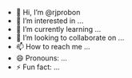 - 👋 Hi, I’m @rjprobon
- 👀 I’m interested in ...
- 🌱 I’m currently learning ...
- 💞️ I’m looking to collaborate on ...
- 📫 How to reach me ...
- 😄 Pronouns: ...
- ⚡ Fun fact: ...

<!---
rjprobon/rjprobon is a ✨ special ✨ repository because its `README.md` (this file) appears on your GitHub profile.
You can click the Preview link to take a look at your changes.
--->

